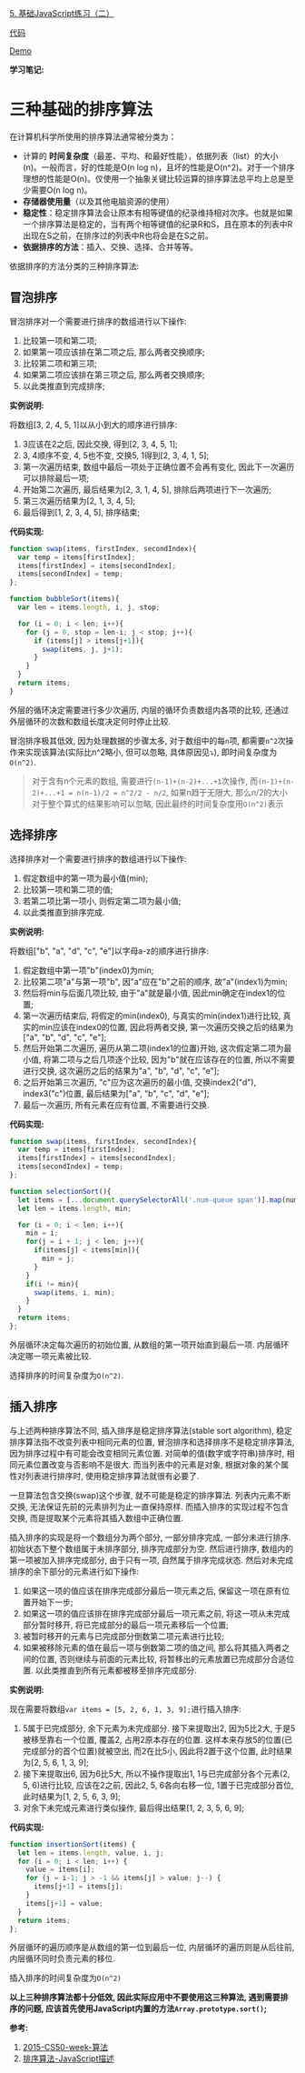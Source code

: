 [5. 基础JavaScript练习（二）](http://ife.baidu.com/course/detail/id/105)

[代码](https://github.com/icyfish/IFE2017/blob/master/js-task-05.html)

[Demo](https://icyfish.github.io/IFE2017/js-task-05.html)

**学习笔记:**

# 三种基础的排序算法

在计算机科学所使用的排序算法通常被分类为：

- 计算的 **时间复杂度**（最差、平均、和最好性能），依据列表（list）的大小(n)。一般而言，好的性能是O(n log n)，且坏的性能是O(n^2)。对于一个排序理想的性能是O(n)。仅使用一个抽象关键比较运算的排序算法总平均上总是至少需要O(n log n)。
- **存储器使用量**（以及其他电脑资源的使用）
- **稳定性**：稳定排序算法会让原本有相等键值的纪录维持相对次序。也就是如果一个排序算法是稳定的，当有两个相等键值的纪录R和S，且在原本的列表中R出现在S之前，在排序过的列表中R也将会是在S之前。
- **依据排序的方法**：插入、交换、选择、合并等等。

依据排序的方法分类的三种排序算法:

## 冒泡排序

冒泡排序对一个需要进行排序的数组进行以下操作:

1. 比较第一项和第二项;
2. 如果第一项应该排在第二项之后, 那么两者交换顺序;
3. 比较第二项和第三项;
4. 如果第二项应该排在第三项之后, 那么两者交换顺序;
5. 以此类推直到完成排序;

**实例说明:**

将数组[3, 2, 4, 5, 1]以从小到大的顺序进行排序:

1. 3应该在2之后, 因此交换, 得到[2, 3, 4, 5, 1];
2. 3, 4顺序不变, 4, 5也不变, 交换5, 1得到[2, 3, 4, 1, 5];
3. 第一次遍历结束, 数组中最后一项处于正确位置不会再有变化, 因此下一次遍历可以排除最后一项;
4. 开始第二次遍历, 最后结果为[2, 3, 1, 4, 5], 排除后两项进行下一次遍历;
5. 第三次遍历结果为[2, 1, 3, 4, 5];
6. 最后得到[1, 2, 3, 4, 5], 排序结束;

**代码实现:**


```js
function swap(items, firstIndex, secondIndex){
  var temp = items[firstIndex];
  items[firstIndex] = items[secondIndex];
  items[secondIndex] = temp;
};

function bubbleSort(items){
  var len = items.length, i, j, stop;

  for (i = 0; i < len; i++){
    for (j = 0, stop = len-i; j < stop; j++){
      if (items[j] > items[j+1]){
        swap(items, j, j+1);
      }
    }
  }
  return items;
}
```

外层的循环决定需要进行多少次遍历, 内层的循环负责数组内各项的比较, 还通过外层循环的次数和数组长度决定何时停止比较.  

冒泡排序极其低效, 因为处理数据的步骤太多, 对于数组中的每`n`项, 都需要`n^2`次操作来实现该算法(实际比n^2略小, 但可以忽略, 具体原因见⤵️), 即时间复杂度为`O(n^2)`.

> 对于含有n个元素的数组, 需要进行`(n-1)+(n-2)+...+1`次操作, 而`(n-1)+(n-2)+...+1 = n(n-1)/2 = n^2/2 - n/2`, 如果n趋于无限大, 那么n/2的大小对于整个算式的结果影响可以忽略, 因此最终的时间复杂度用`O(n^2)`表示


## 选择排序

选择排序对一个需要进行排序的数组进行以下操作:

1. 假定数组中的第一项为最小值(min);
2. 比较第一项和第二项的值;
3. 若第二项比第一项小, 则假定第二项为最小值;
4. 以此类推直到排序完成.

**实例说明:**

将数组["b", "a", "d", "c", "e"]以字母a-z的顺序进行排序:

1. 假定数组中第一项"b"(index0)为min;
2. 比较第二项"a"与第一项"b", 因"a"应在"b"之前的顺序, 故"a"(index1)为min;
3. 然后将min与后面几项比较, 由于"a"就是最小值, 因此min确定在index1的位置;
4. 第一次遍历结束后, 将假定的min(index0), 与真实的min(index1)进行比较, 真实的min应该在index0的位置, 因此将两者交换, 第一次遍历交换之后的结果为["a", "b", "d", "c", "e"];
5. 然后开始第二次遍历, 遍历从第二项(index1的位置)开始, 这次假定第二项为最小值, 将第二项与之后几项逐个比较, 因为"b"就在应该存在的位置, 所以不需要进行交换, 这次遍历之后的结果为"a", "b", "d", "c", "e"];
6. 之后开始第三次遍历, "c"应为这次遍历的最小值, 交换index2("d"), index3("c")位置, 最后结果为["a", "b", "c", "d", "e"];
7. 最后一次遍历, 所有元素在应有位置, 不需要进行交换.

**代码实现:**

```js
function swap(items, firstIndex, secondIndex){
  var temp = items[firstIndex];
  items[firstIndex] = items[secondIndex];
  items[secondIndex] = temp;
};

function selectionSort(){
  let items = [...document.querySelectorAll('.num-queue span')].map(num => +num.textContent);
  let len = items.length, min;

  for (i = 0; i < len; i++){
    min = i;
    for(j = i + 1; j < len; j++){
      if(items[j] < items[min]){
        min = j;
      }
    }
    if(i != min){
      swap(items, i, min);
    }
  }
  return items;
};
```

外层循环决定每次遍历的初始位置, 从数组的第一项开始直到最后一项. 内层循环决定哪一项元素被比较.

选择排序的时间复杂度为`O(n^2)`.


## 插入排序

与上述两种排序算法不同, 插入排序是稳定排序算法(stable sort algorithm), 稳定排序算法指不改变列表中相同元素的位置, 冒泡排序和选择排序不是稳定排序算法, 因为排序过程中有可能会改变相同元素位置. 对简单的值(数字或字符串)排序时, 相同元素位置改变与否影响不是很大. 而当列表中的元素是对象, 根据对象的某个属性对列表进行排序时, 使用稳定排序算法就很有必要了.

一旦算法包含交换(swap)这个步骤, 就不可能是稳定的排序算法. 列表内元素不断交换, 无法保证先前的元素排列为止一直保持原样. 而插入排序的实现过程不包含交换, 而是提取某个元素将其插入数组中正确位置.

插入排序的实现是将一个数组分为两个部分, 一部分排序完成, 一部分未进行排序. 初始状态下整个数组属于未排序部分, 排序完成部分为空. 然后进行排序, 数组内的第一项被加入排序完成部分, 由于只有一项, 自然属于排序完成状态. 然后对未完成排序的余下部分的元素进行如下操作:

1. 如果这一项的值应该在排序完成部分最后一项元素之后, 保留这一项在原有位置开始下一步;
2. 如果这一项的值应该排在排序完成部分最后一项元素之前, 将这一项从未完成部分暂时移开, 将已完成部分的最后一项元素移后一个位置;
3. 被暂时移开的元素与已完成部分倒数第二项元素进行比较;
4. 如果被移除元素的值在最后一项与倒数第二项的值之间, 那么将其插入两者之间的位置, 否则继续与前面的元素比较, 将暂移出的元素放置已完成部分合适位置. 以此类推直到所有元素都被移至排序完成部分.

**实例说明:**

现在需要将数组`var items = [5, 2, 6, 1, 3, 9];`进行插入排序:

1. 5属于已完成部分, 余下元素为未完成部分. 接下来提取出2, 因为5比2大, 于是5被移至靠右一个位置, 覆盖2, 占用2原本存在的位置. 这样本来存放5的位置(已完成部分的首个位置)就被空出, 而2在比5小, 因此将2置于这个位置, 此时结果为[2, 5, 6, 1, 3, 9];
2. 接下来提取出6, 因为6比5大, 所以不操作提取出1, 1与已完成部分各个元素(2, 5, 6)进行比较, 应该在2之前, 因此2, 5, 6各向右移一位, 1置于已完成部分首位, 此时结果为[1, 2, 5, 6, 3, 9];
3. 对余下未完成元素进行类似操作, 最后得出结果[1, 2, 3, 5, 6, 9];

**代码实现:**

```js
function insertionSort(items) {
  let len = items.length, value, i, j;
  for (i = 0; i < len; i++) {
    value = items[i];
    for (j = i-1; j > -1 && items[j] > value; j--) {
      items[j+1] = items[j];
    }
    items[j+1] = value;
  }
  return items;
};
```

外层循环的遍历顺序是从数组的第一位到最后一位, 内层循环的遍历则是从后往前, 内层循环同时负责元素的移位.

插入排序的时间复杂度为`O(n^2)`



**以上三种排序算法都十分低效, 因此实际应用中不要使用这三种算法, 遇到需要排序的问题, 应该首先使用JavaScript内置的方法`Array.prototype.sort()`;**

**参考:**

1. [2015-CS50-week-算法](https://www.youtube.com/watch?v=IEOO5UToo6A&list=PLhQjrBD2T383Xfn0zECHrOTpfOSlptPAB&index=7)
2. [排序算法-JavaScript描述](https://www.nczonline.net/blog/tag/computer-science/)
